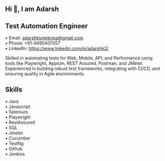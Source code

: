 ## Hi 👋, I am Adarsh
## Test Automation Engineer

• Email: adarshksreekripa@gmail.com  
• Phone: +91-9495407057  
• LinkedIn: https://www.linkedin.com/in/adarshk2/  

Skilled in automating tests for Web, Mobile, API, and Performance using tools like Playwright, Appium, REST Assured, Postman, and JMeter. Experienced in building robust test frameworks, integrating with CI/CD, and ensuring quality in Agile environments.

## Skills  
• Java  
• Javascript  
• Selenium  
• Playwright  
• RestAssured  
• SQL  
• Jmeter  
• Cucumber  
• TestNg  
• Github  
• Jenkins  

  

  


<!--
**Adarsh409/Adarsh409** is a ✨ _special_ ✨ repository because its `README.md` (this file) appears on your GitHub profile.

Here are some ideas to get you started:

- 🔭 I’m currently working on ...
- 🌱 I’m currently learning ...
- 👯 I’m looking to collaborate on ...
- 🤔 I’m looking for help with ...
- 💬 Ask me about ...
- 📫 How to reach me: ...
- 😄 Pronouns: ...
- ⚡ Fun fact: ...
-->

